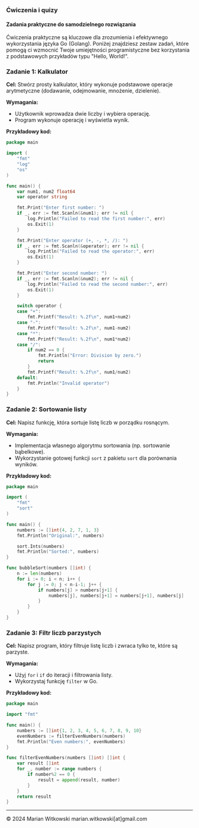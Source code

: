 ### Ćwiczenia i quizy

#### Zadania praktyczne do samodzielnego rozwiązania

Ćwiczenia praktyczne są kluczowe dla zrozumienia i efektywnego wykorzystania języka Go (Golang). Poniżej znajdziesz zestaw zadań, które pomogą ci wzmocnić Twoje umiejętności programistyczne bez korzystania z podstawowych przykładów typu "Hello, World!".

### Zadanie 1: Kalkulator

**Cel:** Stwórz prosty kalkulator, który wykonuje podstawowe operacje arytmetyczne (dodawanie, odejmowanie, mnożenie, dzielenie).

**Wymagania:**
- Użytkownik wprowadza dwie liczby i wybiera operację.
- Program wykonuje operację i wyświetla wynik.

**Przykładowy kod:**
```go
package main

import (
    "fmt"
    "log"
    "os"
)

func main() {
    var num1, num2 float64
    var operator string

    fmt.Print("Enter first number: ")
    if _, err := fmt.Scanln(&num1); err != nil {
        log.Println("Failed to read the first number:", err)
        os.Exit(1)
    }

    fmt.Print("Enter operator (+, -, *, /): ")
    if _, err := fmt.Scanln(&operator); err != nil {
        log.Println("Failed to read the operator:", err)
        os.Exit(1)
    }

    fmt.Print("Enter second number: ")
    if _, err := fmt.Scanln(&num2); err != nil {
        log.Println("Failed to read the second number:", err)
        os.Exit(1)
    }

    switch operator {
    case "+":
        fmt.Printf("Result: %.2f\n", num1+num2)
    case "-":
        fmt.Printf("Result: %.2f\n", num1-num2)
    case "*":
        fmt.Printf("Result: %.2f\n", num1*num2)
    case "/":
        if num2 == 0 {
            fmt.Println("Error: Division by zero.")
            return
        }
        fmt.Printf("Result: %.2f\n", num1/num2)
    default:
        fmt.Println("Invalid operator")
    }
}
```

### Zadanie 2: Sortowanie listy

**Cel:** Napisz funkcję, która sortuje listę liczb w porządku rosnącym.

**Wymagania:**
- Implementacja własnego algorytmu sortowania (np. sortowanie bąbelkowe).
- Wykorzystanie gotowej funkcji `sort` z pakietu `sort` dla porównania wyników.

**Przykładowy kod:**
```go
package main

import (
    "fmt"
    "sort"
)

func main() {
    numbers := []int{4, 2, 7, 1, 3}
    fmt.Println("Original:", numbers)

    sort.Ints(numbers)
    fmt.Println("Sorted:", numbers)
}

func bubbleSort(numbers []int) {
    n := len(numbers)
    for i := 0; i < n; i++ {
        for j := 0; j < n-i-1; j++ {
            if numbers[j] > numbers[j+1] {
                numbers[j], numbers[j+1] = numbers[j+1], numbers[j]
            }
        }
    }
}
```

### Zadanie 3: Filtr liczb parzystych

**Cel:** Napisz program, który filtruje listę liczb i zwraca tylko te, które są parzyste.

**Wymagania:**
- Użyj `for` i `if` do iteracji i filtrowania listy.
- Wykorzystaj funkcję `filter` w Go.

**Przykładowy kod:**
```go
package main

import "fmt"

func main() {
    numbers := []int{1, 2, 3, 4, 5, 6, 7, 8, 9, 10}
    evenNumbers := filterEvenNumbers(numbers)
    fmt.Println("Even numbers:", evenNumbers)
}

func filterEvenNumbers(numbers []int) []int {
    var result []int
    for _, number := range numbers {
        if number%2 == 0 {
            result = append(result, number)
        }
    }
    return result
}
```

---
© 2024 Marian Witkowski marian.witkowski[at]gmail.com